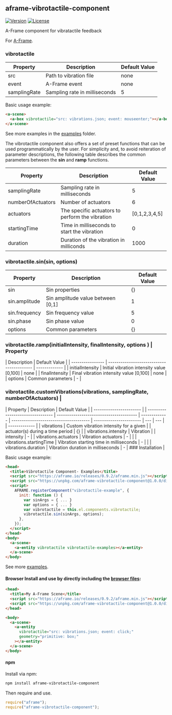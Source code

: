 ## aframe-vibrotactile-component

[![Version](http://img.shields.io/npm/v/aframe-vibrotactile-component.svg?style=flat-square)](https://npmjs.org/package/aframe-vibrotactile-component)
[![License](http://img.shields.io/npm/l/aframe-vibrotactile-component.svg?style=flat-square)](https://npmjs.org/package/aframe-vibrotactile-component)

A-Frame component for vibratactile feedback

For [A-Frame](https://aframe.io).

### vibrotactile

| Property     | Description                   | Default Value |
| ------------ | ----------------------------- | ------------- |
| src          | Path to vibration file        | none          |
| event        | A-Frame event                 | none          |
| samplingRate | Sampling rate in milliseconds | 5             |

Basic usage example:

```html
<a-scene>
  <a-box vibrotactile="src: vibrations.json; event: mouseenter;"></a-box>
</a-scene>
```

See more examples in the [examples](examples/vibrating-boxes/vibrating-boxes-example.html) folder.

The vibrotactile component also offers a set of preset functions that can be used programmatically by the user.
For simplicity and, to avoid reiteration of parameter descriptions, the following table describes the common parameters between the **sin** and **ramp** functions.

| Property          | Description                                     | Default Value |
| ----------------- | ----------------------------------------------- | ------------- |
| samplingRate      | Sampling rate in milliseconds                   | 5             |
| numberOfActuators | Number of actuators                             | 6             |
| actuators         | The specific actuators to perform the vibration | [0,1,2,3,4,5] |
| startingTime      | Time in milliseconds to start the vibration     | 0             |
| duration          | Duration of the vibration in milliconds         | 1000          |

### vibrotactile.sin(sin, options)

| Property      | Description                       | Default Value |
| ------------- | --------------------------------- | ------------- |
| sin           | Sin properties                    | {}            |
| sin.amplitude | Sin amplitude value between [0,1] | 1             |
| sin.frequency | Sin frequency value               | 5             |
| sin.phase     | Sin phase value                   | 0             |
| options       | Common parameters                 | {}            |

### vibrotactile.ramp(initialIntensity, finalIntensity, options ) | Property

| Description | Default Value | | ---------------- |
----------------------------------------- | ------------- | | initialIntensity |
Initial vibration intensity value [0,100] | none | | finalIntensity | Final
vibration intensity value [0,100] | none | | options | Common parameters | - |

### vibrotactile.customVibrations(vibrations, samplingRate, numberOfActuators) |

| Property                         | Description                             | Default Value |                                        | ----------------------- |
| -------------------------------- | --------------------------------------- | ------------- | -------------------------------------- | ----------------------- | --- | --- |
| -------------                    |                                         | vibrations    | Custom vibration intensity for a given |
| actuator(s) during a time period | {}                                      |               | vibrations.intensity                   | Vibration               |
| intensity                        | -                                       |               | vibrations.actuators                   | Vibration actuators     | -   |     |
| vibrations.startingTime          | Vibration starting time in milliseconds | -             |                                        |
| vibrations.duration              | Vibration duration in milliseconds      | -             | ### Installation                       |

Basic usage example:

```html
<head>
  <title>Vibrotactile Component- Examples</title>
  <script src="https://aframe.io/releases/0.9.2/aframe.min.js"></script>
  <script src="https://unpkg.com/aframe-vibrotactile-component@1.0.0/dist/aframe-vibrotactile-component.min.js"></script>
  <script>
    AFRAME.registerComponent("vibrotactile-example", {
      init: function () {
        var sinArgs = { ... }
        var options = { ... }
        var vibrotactile = this.el.components.vibrotactile;
        vibrotactile.sin(sinArgs, options);
      },
    });
  </script>
</head>
<body>
  <a-scene>
    <a-entity vibrotactile vibrotactile-examples></a-entity>
  </a-scene>
</body>
```

See more [examples](examples/walking/walking-example.js).

#### Browser Install and use by directly including the [browser files](dist):

```html
<head>
  <title>My A-Frame Scene</title>
  <script src="https://aframe.io/releases/0.9.2/aframe.min.js"></script>
  <script src="https://unpkg.com/aframe-vibrotactile-component@1.0.0/dist/aframe-vibrotactile-component.min.js"></script>
</head>

<body>
  <a-scene>
    <a-entity
      vibrotactile="src: vibrations.json; event: click;"
      geometry="primitive: box;"
    ></a-entity>
  </a-scene>
</body>
```

#### npm

Install via npm:

```bash
npm install aframe-vibrotactile-component
```

Then require and use.

```js
require("aframe");
require("aframe-vibrotactile-component");
```
